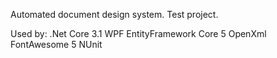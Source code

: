 Automated document design system. Test project.

Used by:
.Net Core 3.1
WPF
EntityFramework Core 5
OpenXml
FontAwesome 5
NUnit
